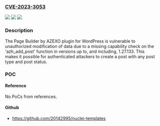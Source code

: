 ### [CVE-2023-3053](https://cve.mitre.org/cgi-bin/cvename.cgi?name=CVE-2023-3053)
![](https://img.shields.io/static/v1?label=Product&message=Page%20Builder%20with%20Image%20Map%20by%20AZEXO&color=blue)
![](https://img.shields.io/static/v1?label=Version&message=*%3C%3D%201.27.133%20&color=brighgreen)
![](https://img.shields.io/static/v1?label=Vulnerability&message=CWE-862%20Missing%20Authorization&color=brighgreen)

### Description

The Page Builder by AZEXO plugin for WordPress is vulnerable to unauthorized modification of data due to a missing capability check on the 'azh_add_post' function in versions up to, and including, 1.27.133. This makes it possible for authenticated attackers to create a post with any post type and post status.

### POC

#### Reference
No PoCs from references.

#### Github
- https://github.com/20142995/nuclei-templates

